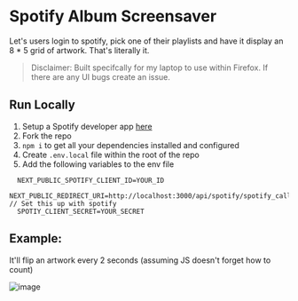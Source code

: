 # Spotify Album Screensaver

Let's users login to spotify, pick one of their playlists and have it display an 8 \* 5 grid of artwork. That's literally it.

> Disclaimer: Built specifcally for my laptop to use within Firefox. If there are any UI bugs create an issue.

## Run Locally
1. Setup a Spotify developer app [here](https://developer.spotify.com/dashboard)
2. Fork the repo
3. `npm i` to get all your dependencies installed and configured
4. Create `.env.local` file within the root of the repo
5. Add the following variables to the env file
```env
  NEXT_PUBLIC_SPOTIFY_CLIENT_ID=YOUR_ID
  NEXT_PUBLIC_REDIRECT_URI=http://localhost:3000/api/spotify/spotify_callback // Set this up with spotify
  SPOTIY_CLIENT_SECRET=YOUR_SECRET
```

## Example:

It'll flip an artwork every 2 seconds (assuming JS doesn't forget how to count)

![image](./public/example.gif)
